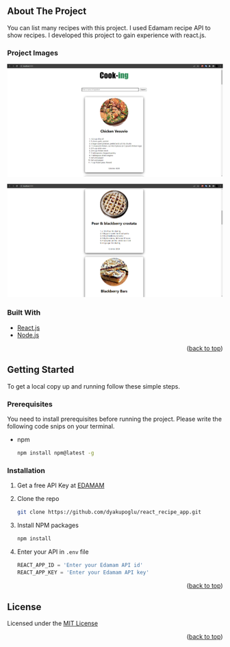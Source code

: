 
<!-- ABOUT THE PROJECT -->
## About The Project

You can list many recipes with this project. I used Edamam recipe API to show recipes. I developed this project to gain experience with react.js.

### Project Images
![react_recipe_app](./Project_Images/react_recipe_app_1.png)

![react_recipe_app](./Project_Images/react_recipe_app_2.png)

### Built With

* [React.js](https://reactjs.org/)
* [Node.js](https://nodejs.org/en/)

<p align="right">(<a href="#top">back to top</a>)</p>

<!-- GETTING STARTED -->
## Getting Started

To get a local copy up and running follow these simple steps.

### Prerequisites

You need to install prerequisites before running the project. Please write the following code snips on your terminal.
* npm

  ```sh
  npm install npm@latest -g
  ```

### Installation

1. Get a free API Key at [EDAMAM](https://www.edamam.com/)
2. Clone the repo

   ```sh
   git clone https://github.com/dyakupoglu/react_recipe_app.git
   ```
3. Install NPM packages

   ```sh
   npm install
   ```
4. Enter your API in `.env` file
   ```js
   REACT_APP_ID = 'Enter your Edamam API id'
   REACT_APP_KEY = 'Enter your Edamam API key'
   ```

<p align="right">(<a href="#top">back to top</a>)</p>

## License

Licensed under the [MIT License](https://github.com/dyakupoglu/react_recipe_app/blob/main/LICENSE)

<p align="right">(<a href="#top">back to top</a>)</p>
